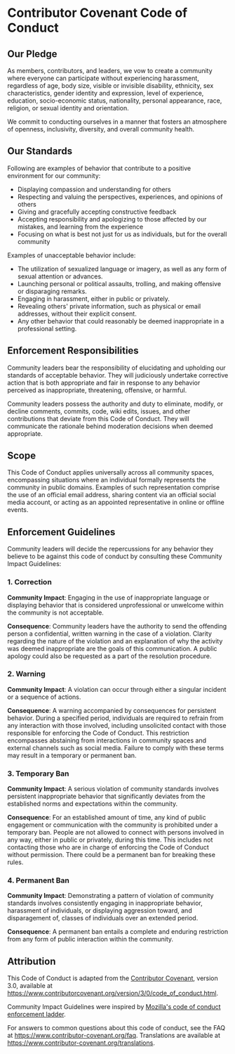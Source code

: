 # Contributor Covenant Code of Conduct

## Our Pledge

As members, contributors, and leaders, we vow to create a community where everyone can participate without experiencing harassment, regardless of age, body size, visible or invisible disability, ethnicity, sex characteristics, gender identity and expression, level of experience, education, socio-economic status, nationality, personal appearance, race, religion, or sexual identity and orientation.

We commit to conducting ourselves in a manner that fosters an atmosphere of openness, inclusivity, diversity, and overall community health.

## Our Standards

Following are examples of behavior that contribute to a positive environment for our
community:

* Displaying compassion and understanding for others
* Respecting and valuing the perspectives, experiences, and opinions of others
* Giving and gracefully accepting constructive feedback
* Accepting responsibility and apologizing to those affected by our mistakes,
  and learning from the experience
* Focusing on what is best not just for us as individuals, but for the
  overall community

Examples of unacceptable behavior include:

- The utilization of sexualized language or imagery, as well as any form of sexual attention or advances.
- Launching personal or political assaults, trolling, and making offensive or disparaging remarks.
- Engaging in harassment, either in public or privately.
- Revealing others' private information, such as physical or email addresses, without their explicit consent.
- Any other behavior that could reasonably be deemed inappropriate in a professional setting.

## Enforcement Responsibilities

Community leaders bear the responsibility of elucidating and upholding our standards of acceptable behavior. They will judiciously undertake corrective action that is both appropriate and fair in response to any behavior perceived as inappropriate, threatening, offensive, or harmful.

Community leaders possess the authority and duty to eliminate, modify, or decline comments, commits, code, wiki edits, issues, and other contributions that deviate from this Code of Conduct. They will communicate the rationale behind moderation decisions when deemed appropriate.

## Scope

This Code of Conduct applies universally across all community spaces, encompassing situations where an individual formally represents the community in public domains. Examples of such representation comprise the use of an official email address, sharing content via an official social media account, or acting as an appointed representative in online or offline events.

## Enforcement Guidelines

Community leaders will decide the repercussions for any behavior they believe to be against 
this code of conduct by consulting these Community Impact Guidelines:

### 1. Correction

**Community Impact**: Engaging in the use of inappropriate language or displaying behavior that is considered unprofessional or unwelcome within the community is not acceptable.

**Consequence**: Community leaders have the authority to send the offending person a confidential, written warning in the case of a violation. Clarity regarding the nature of the violation and an explanation of why the activity was deemed inappropriate are the goals of this communication. A public apology could also be requested as a part of the resolution procedure.

### 2. Warning

**Community Impact**: A violation can occur through either a singular incident or a sequence of actions.

**Consequence**: A warning accompanied by consequences for persistent behavior. During a specified period, individuals are required to refrain from any interaction with those involved, including unsolicited contact with those responsible for enforcing the Code of Conduct. This restriction encompasses abstaining from interactions in community spaces and external channels such as social media. Failure to comply with these terms may result in a temporary or permanent ban.

### 3. Temporary Ban

**Community Impact**: A serious violation of community standards involves persistent inappropriate behavior that significantly deviates from the established norms and expectations within the community.

**Consequence**: For an established amount of time, any kind of public engagement or communication with the community is prohibited under a temporary ban. People are not allowed to connect with persons involved in any way, either in public or privately, during this time. This includes not contacting those who are in charge of enforcing the Code of Conduct without permission. There could be a permanent ban for breaking these rules.

### 4. Permanent Ban

**Community Impact**: Demonstrating a pattern of violation of community standards involves consistently engaging in inappropriate behavior, harassment of individuals, or displaying aggression toward, and disparagement of, classes of individuals over an extended period.

**Consequence**: A permanent ban entails a complete and enduring restriction from any form of public interaction within the community.

## Attribution

This Code of Conduct is adapted from the [Contributor Covenant][homepage], 
version 3.0, available at https://www.contributorcovenant.org/version/3/0/code_of_conduct.html.

Community Impact Guidelines were inspired by 
[Mozilla's code of conduct enforcement ladder](https://github.com/mozilla/diversity).

[homepage]: https://www.contributor-covenant.org

For answers to common questions about this code of conduct, see the FAQ at
https://www.contributor-covenant.org/faq. Translations are available at
https://www.contributor-covenant.org/translations.
